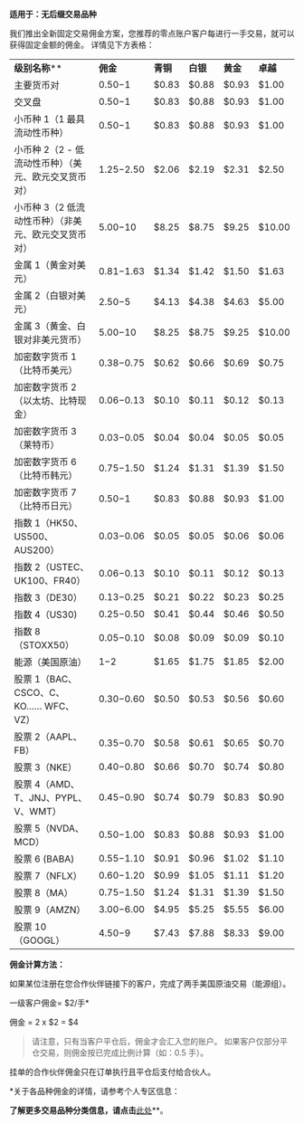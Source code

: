 
**适用于：无后缀交易品种**

我们推出全新固定交易佣金方案，您推荐的零点账户客户每进行一手交易，就可以获得固定金额的佣金。 详情见下方表格：

|                             |           |      |      |      |      |
|-----------------------------|-----------|------|------|------|------|
|        **级别名称****         |  **佣金**   |**青铜**|**白银**|**黄金**|**卓越**|
|            主要货币对            | $0.50-$1  |$0.83 |$0.88 |$0.93 |$1.00 |
|             交叉盘             | $0.50-$1  |$0.83 |$0.88 |$0.93 |$1.00 |
|      小币种 1（1 最具流动性币种）       | $0.50-$1  |$0.83 |$0.88 |$0.93 |$1.00 |
|小币种 2（2 - 低流动性币种）（美元、欧元交叉货币对）|$1.25-$2.50|$2.06 |$2.19 |$2.31 |$2.50 |
|小币种 3（2 低流动性币种）（非美元、欧元交叉货币对） | $5.00-$10 |$8.25 |$8.75 |$9.25 |$10.00|
|         金属 1（黄金对美元）         |$0.81-$1.63|$1.34 |$1.42 |$1.50 |$1.63 |
|         金属 2（白银对美元）         | $2.50-$5  |$4.13 |$4.38 |$4.63 |$5.00 |
|      金属 3（黄金、白银对非美元货币）      | $5.00-$10 |$8.25 |$8.75 |$9.25 |$10.00|
|      加密数字货币 1 （比特币美元）       |$0.38-$0.75|$0.62 |$0.66 |$0.69 |$0.75 |
|     加密数字货币 2（以太坊、比特现金）      |$0.06-$0.13|$0.10 |$0.11 |$0.12 |$0.13 |
|        加密数字货币 3（莱特币）        |$0.03-$0.05|$0.04 |$0.04 |$0.05 |$0.05 |
|       加密数字货币 6（比特币韩元）       |$0.75-$1.50|$1.24 |$1.31 |$1.39 |$1.50 |
|       加密数字货币 7（比特币日元）       | $0.50-$1  |$0.83 |$0.88 |$0.93 |$1.00 |
|   指数 1（HK50、US500、AUS200）   |$0.03-$0.06|$0.05 |$0.05 |$0.06 |$0.06 |
|   指数 2（USTEC、UK100、FR40）    |$0.06-$0.13|$0.10 |$0.11 |$0.12 |$0.13 |
|         指数 3（DE30）          |$0.13-$0.25|$0.21 |$0.22 |$0.23 |$0.25 |
|         指数 4（US30)          |$0.25-$0.50|$0.41 |$0.44 |$0.46 |$0.50 |
|        指数 8（STOXX50）        |$0.05-$0.10|$0.08 |$0.09 |$0.09 |$0.10 |
|          能源（美国原油）           |   $1-$2   |$1.65 |$1.75 |$1.85 |$2.00 |
|股票 1（BAC、CSCO、C、KO…… WFC、VZ） |$0.30-$0.60|$0.50 |$0.53 |$0.56 |$0.60 |
|        股票 2（AAPL、FB）        |$0.35-$0.70|$0.58 |$0.61 |$0.65 |$0.70 |
|          股票 3（NKE）          |$0.40-$0.80|$0.66 |$0.70 |$0.74 |$0.80 |
| 股票 4（AMD、T、JNJ、PYPL、V、WMT）  |$0.45-$0.90|$0.74 |$0.79 |$0.83 |$0.90 |
|       股票 5（NVDA、MCD）        |$0.50-$1.00|$0.83 |$0.88 |$0.93 |$1.00 |
|         股票 6 (BABA)         |$0.55-$1.10|$0.91 |$0.96 |$1.02 |$1.10 |
|         股票 7（NFLX）          |$0.60-$1.20|$0.99 |$1.05 |$1.11 |$1.20 |
|          股票 8（MA）           |$0.75-$1.50|$1.24 |$1.31 |$1.39 |$1.50 |
|         股票 9（AMZN）          |$3.00-$6.00|$4.95 |$5.25 |$5.55 |$6.00 |
|        股票 10（GOOGL）         | $4.50-$9  |$7.43 |$7.88 |$8.33 |$9.00 |

**佣金计算方法：**

如果某位注册在您合作伙伴链接下的客户，完成了两手美国原油交易（能源组）。

一级客户佣金= $2/手*

佣金 = 2 x $2 = $4

> 请注意，只有当客户平仓后，佣金才会汇入您的账户。 如果客户仅部分平仓交易，则佣金按已完成比例计算（如：0.5 手）。

挂单的合作伙伴佣金只在订单执行且平仓后支付给合伙人。

*关于各品种佣金的详情，请参考个人专区信息：

**了解更多交易品种分类信息，请点击**[此处](https://www.extrading.expert/zh/forex/)**。